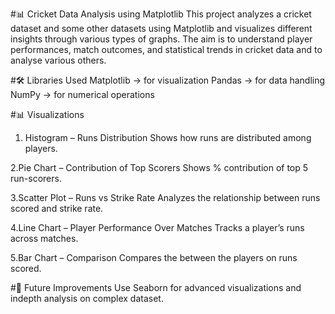#📊 Cricket Data Analysis using Matplotlib
This project analyzes a cricket dataset and some other datasets using Matplotlib and visualizes different insights through various types of graphs. The aim is to understand player performances, match outcomes, and statistical trends in cricket data and to analyse various others.

#🛠️ Libraries Used
Matplotlib → for visualization
Pandas → for data handling
NumPy → for numerical operations

#📊 Visualizations
1. Histogram – Runs Distribution
Shows how runs are distributed among players.

2.Pie Chart – Contribution of Top Scorers
Shows % contribution of top 5 run-scorers.

3.Scatter Plot – Runs vs Strike Rate
Analyzes the relationship between runs scored and strike rate.

4.Line Chart – Player Performance Over Matches
Tracks a player’s runs across matches.

5.Bar Chart – Comparison
Compares the between the players on runs scored.

#📌 Future Improvements
Use Seaborn for advanced visualizations and indepth analysis on complex dataset.


